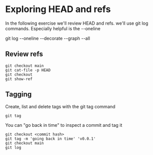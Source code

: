 # Exploring HEAD and refs

In the following exercise we'll review HEAD and refs. we'll use git log commands. Especially helpful is the --oneline 

git log --oneline --decorate --graph --all

## Review refs

```
git checkout main
git cat-file -p HEAD
git checkout 
git show-ref
```

## Tagging

Create, list and delete tags with the git tag command

```
git tag
```

You can "go back in time" to inspect a commit and tag it

```
git checkout <commit hash>
git tag -m 'going back in time' 'v0.0.1'
git checkout main
git log
```

